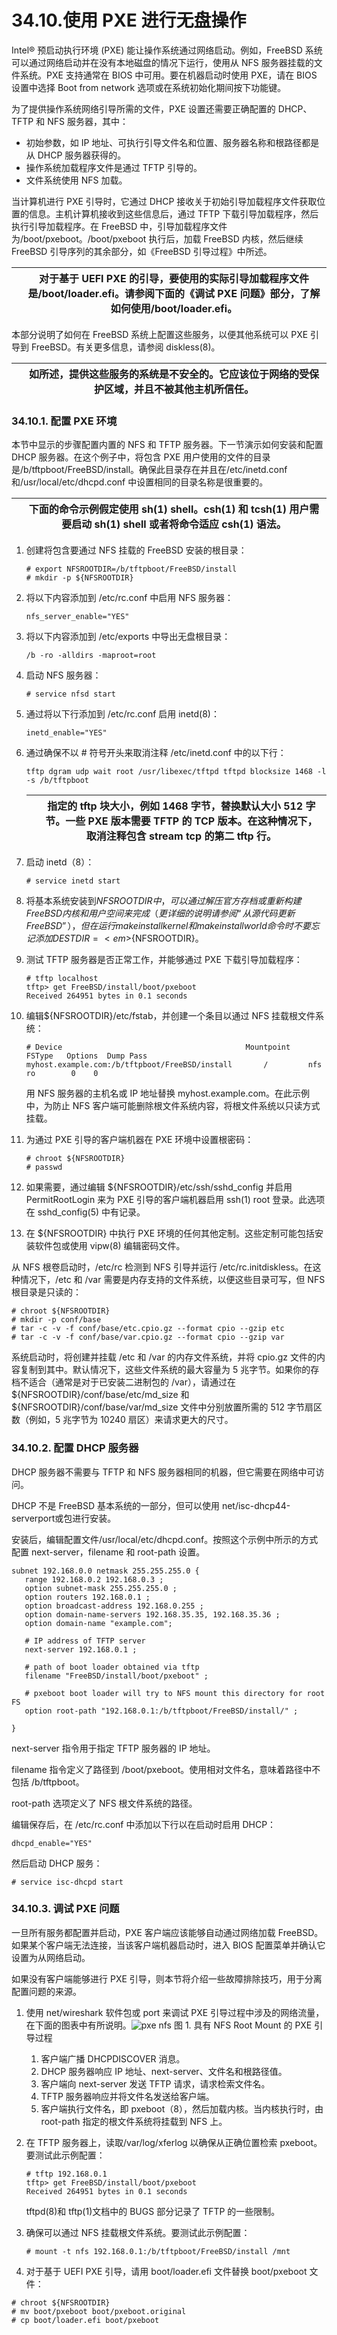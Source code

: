 # 34.10.使用 PXE 进行无盘操作

Intel® 预启动执行环境 (PXE) 能让操作系统通过网络启动。例如，FreeBSD 系统可以通过网络启动并在没有本地磁盘的情况下运行，使用从 NFS 服务器挂载的文件系统。PXE 支持通常在 BIOS 中可用。要在机器启动时使用 PXE，请在 BIOS 设置中选择 Boot from network 选项或在系统初始化期间按下功能键。

为了提供操作系统网络引导所需的文件，PXE 设置还需要正确配置的 DHCP、TFTP 和 NFS 服务器，其中：

* 初始参数，如 IP 地址、可执行引导文件名和位置、服务器名称和根路径都是从 DHCP 服务器获得的。
* 操作系统加载程序文件是通过 TFTP 引导的。
* 文件系统使用 NFS 加载。

当计算机进行 PXE 引导时，它通过 DHCP 接收关于初始引导加载程序文件获取位置的信息。主机计算机接收到这些信息后，通过 TFTP 下载引导加载程序，然后执行引导加载程序。在 FreeBSD 中，引导加载程序文件为/boot/pxeboot。/boot/pxeboot 执行后，加载 FreeBSD 内核，然后继续 FreeBSD 引导序列的其余部分，如《FreeBSD 引导过程》中所述。

|  | 对于基于 UEFI PXE 的引导，要使用的实际引导加载程序文件是/boot/loader.efi。请参阅下面的《调试 PXE 问题》部分，了解如何使用/boot/loader.efi。|
| -- | --------------------------------------------------------------------------------------------------------------------------------------------- |

本部分说明了如何在 FreeBSD 系统上配置这些服务，以便其他系统可以 PXE 引导到 FreeBSD。有关更多信息，请参阅 diskless(8)。

|  | 如所述，提供这些服务的系统是不安全的。它应该位于网络的受保护区域，并且不被其他主机所信任。|
| -- | -------------------------------------------------------------------------------------------- |

### 34.10.1. 配置 PXE 环境

本节中显示的步骤配置内置的 NFS 和 TFTP 服务器。下一节演示如何安装和配置 DHCP 服务器。在这个例子中，将包含 PXE 用户使用的文件的目录是/b/tftpboot/FreeBSD/install。确保此目录存在并且在/etc/inetd.conf 和/usr/local/etc/dhcpd.conf 中设置相同的目录名称是很重要的。

|  | 下面的命令示例假定使用 sh(1) shell。csh(1) 和 tcsh(1) 用户需要启动 sh(1) shell 或者将命令适应 csh(1) 语法。|
| -- | ------------------------------------------------------------------------------------------------------------- |

1. 创建将包含要通过 NFS 挂载的 FreeBSD 安装的根目录：

    ```
    # export NFSROOTDIR=/b/tftpboot/FreeBSD/install
    # mkdir -p ${NFSROOTDIR}
    ```
2. 将以下内容添加到 /etc/rc.conf 中启用 NFS 服务器：

    ```
    nfs_server_enable="YES"
    ```
3. 将以下内容添加到 /etc/exports 中导出无盘根目录：

    ```
    /b -ro -alldirs -maproot=root
    ```
4. 启动 NFS 服务器：

    ```
    # service nfsd start
    ```
5. 通过将以下行添加到 /etc/rc.conf 启用 inetd(8)：

    ```
    inetd_enable="YES"
    ```
6. 通过确保不以 # 符号开头来取消注释 /etc/inetd.conf 中的以下行：

    ```
    tftp dgram udp wait root /usr/libexec/tftpd tftpd blocksize 1468 -l -s /b/tftpboot
    ```

    |  | 指定的 tftp 块大小，例如 1468 字节，替换默认大小 512 字节。一些 PXE 版本需要 TFTP 的 TCP 版本。在这种情况下，取消注释包含 stream tcp 的第二 tftp 行。|
    | -- | ------------------------------------------------------------------------------------------------------------------------------------------------------- |
7. 启动 inetd（8）：

    ```
    # service inetd start
    ```
8. 将基本系统安装到${NFSROOTDIR}中，可以通过解压官方存档或重新构建 FreeBSD 内核和用户空间来完成（更详细的说明请参阅“从源代码更新 FreeBSD”），但在运行 make installkernel 和 make installworld 命令时不要忘记添加 DESTDIR=<em>${NFSROOTDIR}</em>。
9. 测试 TFTP 服务器是否正常工作，并能够通过 PXE 下载引导加载程序：

    ```
    # tftp localhost
    tftp> get FreeBSD/install/boot/pxeboot
    Received 264951 bytes in 0.1 seconds
    ```
10. 编辑${NFSROOTDIR}/etc/fstab，并创建一个条目以通过 NFS 挂载根文件系统：

     ```
     # Device                                         Mountpoint    FSType   Options  Dump Pass
     myhost.example.com:/b/tftpboot/FreeBSD/install       /         nfs      ro        0    0
     ```

     用 NFS 服务器的主机名或 IP 地址替换 myhost.example.com。在此示例中，为防止 NFS 客户端可能删除根文件系统内容，将根文件系统以只读方式挂载。
11. 为通过 PXE 引导的客户端机器在 PXE 环境中设置根密码：

     ```
     # chroot ${NFSROOTDIR}
     # passwd
     ```
12. 如果需要，通过编辑 ${NFSROOTDIR}/etc/ssh/sshd_config 并启用 PermitRootLogin 来为 PXE 引导的客户端机器启用 ssh(1) root 登录。此选项在 sshd_config(5) 中有记录。
13. 在 ${NFSROOTDIR} 中执行 PXE 环境的任何其他定制。这些定制可能包括安装软件包或使用 vipw(8) 编辑密码文件。

从 NFS 根卷启动时，/etc/rc 检测到 NFS 引导并运行 /etc/rc.initdiskless。在这种情况下，/etc 和 /var 需要是内存支持的文件系统，以便这些目录可写，但 NFS 根目录是只读的：

```
# chroot ${NFSROOTDIR}
# mkdir -p conf/base
# tar -c -v -f conf/base/etc.cpio.gz --format cpio --gzip etc
# tar -c -v -f conf/base/var.cpio.gz --format cpio --gzip var
```

系统启动时，将创建并挂载 /etc 和 /var 的内存文件系统，并将 cpio.gz 文件的内容复制到其中。默认情况下，这些文件系统的最大容量为 5 兆字节。如果你的存档不适合（通常是对于已安装二进制包的 /var），请通过在 ${NFSROOTDIR}/conf/base/etc/md_size 和 ${NFSROOTDIR}/conf/base/var/md_size 文件中分别放置所需的 512 字节扇区数（例如，5 兆字节为 10240 扇区）来请求更大的尺寸。

### 34.10.2. 配置 DHCP 服务器

DHCP 服务器不需要与 TFTP 和 NFS 服务器相同的机器，但它需要在网络中可访问。

DHCP 不是 FreeBSD 基本系统的一部分，但可以使用 net/isc-dhcp44-serverport或包进行安装。

安装后，编辑配置文件/usr/local/etc/dhcpd.conf。按照这个示例中所示的方式配置 next-server，filename 和 root-path 设置。

```
subnet 192.168.0.0 netmask 255.255.255.0 {
   range 192.168.0.2 192.168.0.3 ;
   option subnet-mask 255.255.255.0 ;
   option routers 192.168.0.1 ;
   option broadcast-address 192.168.0.255 ;
   option domain-name-servers 192.168.35.35, 192.168.35.36 ;
   option domain-name "example.com";

   # IP address of TFTP server
   next-server 192.168.0.1 ;

   # path of boot loader obtained via tftp
   filename "FreeBSD/install/boot/pxeboot" ;

   # pxeboot boot loader will try to NFS mount this directory for root FS
   option root-path "192.168.0.1:/b/tftpboot/FreeBSD/install/" ;

}
```

next-server 指令用于指定 TFTP 服务器的 IP 地址。

filename 指令定义了路径到 /boot/pxeboot。使用相对文件名，意味着路径中不包括 /b/tftpboot。

root-path 选项定义了 NFS 根文件系统的路径。

编辑保存后，在 /etc/rc.conf 中添加以下行以在启动时启用 DHCP：

```
dhcpd_enable="YES"
```

然后启动 DHCP 服务：

```
# service isc-dhcpd start
```

### 34.10.3. 调试 PXE 问题

一旦所有服务都配置并启动，PXE 客户端应该能够自动通过网络加载 FreeBSD。如果某个客户端无法连接，当该客户端机器启动时，进入 BIOS 配置菜单并确认它设置为从网络启动。

如果没有客户端能够进行 PXE 引导，则本节将介绍一些故障排除技巧，用于分离配置问题的来源。

1. 使用 net/wireshark 软件包或 port 来调试 PXE 引导过程中涉及的网络流量，在下面的图表中有所说明。![pxe nfs](https://docs.freebsd.org/images/books/handbook/advanced-networking/pxe-nfs.png)
    图 1. 具有 NFS Root Mount 的 PXE 引导过程

    1. 客户端广播 DHCPDISCOVER 消息。
    2. DHCP 服务器响应 IP 地址、next-server、文件名和根路径值。
    3. 客户端向 next-server 发送 TFTP 请求，请求检索文件名。
    4. TFTP 服务器响应并将文件名发送给客户端。
    5. 客户端执行文件名，即 pxeboot（8），然后加载内核。当内核执行时，由 root-path 指定的根文件系统将挂载到 NFS 上。
2. 在 TFTP 服务器上，读取/var/log/xferlog 以确保从正确位置检索 pxeboot。要测试此示例配置：

    ```
    # tftp 192.168.0.1
    tftp> get FreeBSD/install/boot/pxeboot
    Received 264951 bytes in 0.1 seconds
    ```

    tftpd(8)和 tftp(1)文档中的 BUGS 部分记录了 TFTP 的一些限制。
3. 确保可以通过 NFS 挂载根文件系统。要测试此示例配置：

    ```
    # mount -t nfs 192.168.0.1:/b/tftpboot/FreeBSD/install /mnt
    ```
4. 对于基于 UEFI PXE 引导，请用 boot/loader.efi 文件替换 boot/pxeboot 文件：

```
# chroot ${NFSROOTDIR}
# mv boot/pxeboot boot/pxeboot.original
# cp boot/loader.efi boot/pxeboot
```
